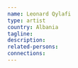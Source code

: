 ```yaml
---
name: Leonard Qylafi
type: artist
country: Albania
tagline:
description:
related-persons:
connections:
---
```

